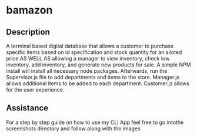 # bamazon

## Description

A terminal based digital database that allows a customer to purchase specific items based on id specification and stock quantity for an alloted price AS WELL AS allowing a manager to view inventory, check low inventory, add inventory, and generate new products for sale.
A simple NPM install will install all necessary node packages. Afterwards, run the Supervisor.js file to add departments and items to the store. Manager.js allows additional items to be added to each department. Customer.js allows for the user experience.

## Assistance 

For a step by step guide on how to use my CLI App feel free to go intothe screenshots directory and follow along with the images
